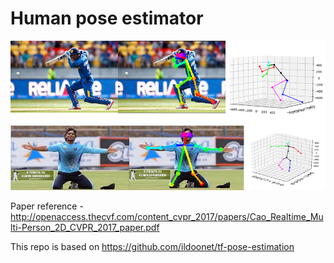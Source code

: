 # Human pose estimator

<img src="ect/01.jpg">

Paper reference - http://openaccess.thecvf.com/content_cvpr_2017/papers/Cao_Realtime_Multi-Person_2D_CVPR_2017_paper.pdf

This repo is based on https://github.com/ildoonet/tf-pose-estimation
